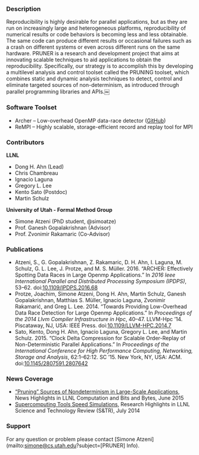 ### Description
Reproducibility is highly desirable for parallel applications, but as they are run on increasingly large and heterogeneous platforms, reproducibility of numerical results or code behaviors is becoming less and less obtainable. The same code can produce different results or occasional failures such as a crash on different systems or even across different runs on the same hardware. PRUNER is a research and development project that aims at innovating scalable techniques to aid applications to obtain the reproducibility. Specifically, our strategy is to accomplish this by developing a multilevel analysis and control toolset called the PRUNING toolset, which combines static and dynamic analysis techniques to detect, control and eliminate targeted sources of non-determinism, as introduced through parallel programming libraries and APIs.￼

### Software Toolset
* Archer – Low-overhead OpenMP data-race detector ([GitHub](https://github.com/PRUNER/archer))
* ReMPI – Highly scalable, storage-efficient record and replay tool for MPI

### Contributors
**LLNL**
  * Dong H. Ahn (Lead)
  * Chris Chambreau
  * Ignacio Laguna
  * Gregory L. Lee
  * Kento Sato (Postdoc)
  * Martin Schulz

**University of Utah - Formal Method Group**
  * Simone Atzeni (PhD student, @simoatze)
  * Prof. Ganesh Gopalakrishnan (Advisor)
  * Prof. Zvonimir Rakamaric (Co-Advisor)

### Publications
* Atzeni, S., G. Gopalakrishnan, Z. Rakamaric, D. H. Ahn, I. Laguna, M. Schulz, G. L. Lee, J. Protze, and M. S. Müller. 2016. “ARCHER: Effectively Spotting Data Races in Large Openmp Applications.” In _2016 Ieee International Parallel and Distributed Processing Symposium (IPDPS)_, 53–62. doi:[10.1109/IPDPS.2016.68](https://doi.org/10.1109/IPDPS.2016.68)
* Protze, Joachim, Simone Atzeni, Dong H. Ahn, Martin Schulz, Ganesh Gopalakrishnan, Matthias S. Müller, Ignacio Laguna, Zvonimir Rakamarić, and Greg L. Lee. 2014. “Towards Providing Low-Overhead Data Race Detection for Large Openmp Applications.” In <em>Proceedings of the 2014 Llvm Compiler Infrastructure in Hpc</em>, 40–47. LLVM-Hpc ’14. Piscataway, NJ, USA: IEEE Press. doi:[10.1109/LLVM-HPC.2014.7](https://doi.org/10.1109/LLVM-HPC.2014.7)
* Sato, Kento, Dong H. Ahn, Ignacio Laguna, Gregory L. Lee, and Martin Schulz. 2015. “Clock Delta Compression for Scalable Order-Replay of Non-Deterministic Parallel Applications.” In <em>Proceedings of the International Conference for High Performance Computing, Networking, Storage and Analysis</em>, 62:1–62:12. SC ’15. New York, NY, USA: ACM. doi:[10.1145/2807591.2807642](https://doi.org/10.1145/2807591.2807642)

### News Coverage
* [“Pruning” Sources of Nondeterminism in Large-Scale Applications](http://computation.llnl.gov/newsroom/pruning-sources-nondeterminism-large-scale-applications), News Highlights in LLNL Computation and Bits and Bytes, June 2015
* [Supercomputing Tools Speed Simulations](https://str.llnl.gov/july-2014/ahn), Research Highlights in LLNL Science and Technology Review (S&TR), July 2014

### Support
For any question or problem please contact [Simone Atzeni](mailto:simone@cs.utah.edu?subject=[PRUNER] Info).
